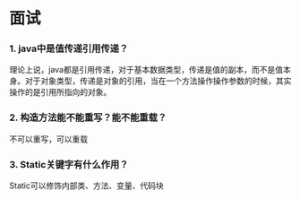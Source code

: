 # 面试

### 1. java中是值传递引用传递？

理论上说，java都是引用传递，对于基本数据类型，传递是值的副本，而不是值本身。对于对象类型，传递是对象的引用，当在一个方法操作操作参数的时候，其实操作的是引用所指向的对象。

### 2. 构造方法能不能重写？能不能重载？

不可以重写，可以重载

### 3. Static关键字有什么作用？

Static可以修饰内部类、方法、变量、代码块

